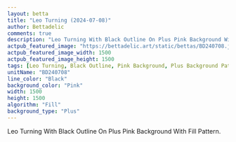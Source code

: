 ```yaml
---
layout: betta
title: "Leo Turning (2024-07-08)"
author: Bettadelic
comments: true
description: "Leo Turning With Black Outline On Plus Pink Background With Fill Pattern."
actpub_featured_image: "https://bettadelic.art/static/bettas/BD240708.jpg"
actpub_featured_image_width: 1500
actpub_featured_image_height: 1500
tags: [Leo Turning, Black Outline, Pink Background, Plus Background Pattern, Fill Pattern, July 2024]
unitName: "BD240708"
line_color: "Black"
background_color: "Pink"
width: 1500
height: 1500
algorithm: "Fill"
background_type: "Plus"
---
```


Leo Turning With Black Outline On Plus Pink Background With Fill Pattern.
